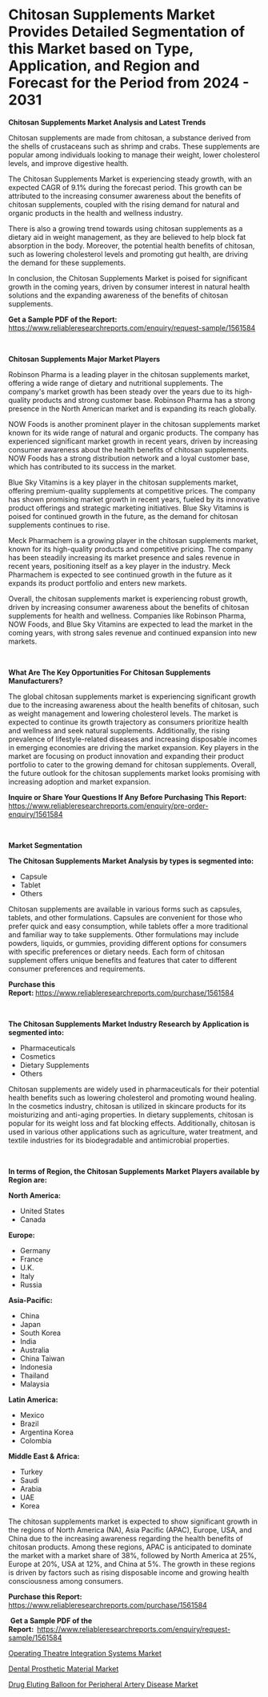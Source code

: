 <p><h1>Chitosan Supplements Market Provides Detailed Segmentation of this Market based on Type, Application, and Region and Forecast for the Period from 2024 - 2031</h1></p><p><strong>Chitosan Supplements Market Analysis and Latest Trends</strong></p>
<p><p>Chitosan supplements are made from chitosan, a substance derived from the shells of crustaceans such as shrimp and crabs. These supplements are popular among individuals looking to manage their weight, lower cholesterol levels, and improve digestive health.</p><p>The Chitosan Supplements Market is experiencing steady growth, with an expected CAGR of 9.1% during the forecast period. This growth can be attributed to the increasing consumer awareness about the benefits of chitosan supplements, coupled with the rising demand for natural and organic products in the health and wellness industry.</p><p>There is also a growing trend towards using chitosan supplements as a dietary aid in weight management, as they are believed to help block fat absorption in the body. Moreover, the potential health benefits of chitosan, such as lowering cholesterol levels and promoting gut health, are driving the demand for these supplements.</p><p>In conclusion, the Chitosan Supplements Market is poised for significant growth in the coming years, driven by consumer interest in natural health solutions and the expanding awareness of the benefits of chitosan supplements.</p></p>
<p><strong>Get a Sample PDF of the Report:&nbsp;</strong> <a href="https://www.reliableresearchreports.com/enquiry/request-sample/1561584">https://www.reliableresearchreports.com/enquiry/request-sample/1561584</a></p>
<p>&nbsp;</p>
<p><strong>Chitosan Supplements Major Market Players</strong></p>
<p><p>Robinson Pharma is a leading player in the chitosan supplements market, offering a wide range of dietary and nutritional supplements. The company's market growth has been steady over the years due to its high-quality products and strong customer base. Robinson Pharma has a strong presence in the North American market and is expanding its reach globally.</p><p>NOW Foods is another prominent player in the chitosan supplements market known for its wide range of natural and organic products. The company has experienced significant market growth in recent years, driven by increasing consumer awareness about the health benefits of chitosan supplements. NOW Foods has a strong distribution network and a loyal customer base, which has contributed to its success in the market.</p><p>Blue Sky Vitamins is a key player in the chitosan supplements market, offering premium-quality supplements at competitive prices. The company has shown promising market growth in recent years, fueled by its innovative product offerings and strategic marketing initiatives. Blue Sky Vitamins is poised for continued growth in the future, as the demand for chitosan supplements continues to rise.</p><p>Meck Pharmachem is a growing player in the chitosan supplements market, known for its high-quality products and competitive pricing. The company has been steadily increasing its market presence and sales revenue in recent years, positioning itself as a key player in the industry. Meck Pharmachem is expected to see continued growth in the future as it expands its product portfolio and enters new markets.</p><p>Overall, the chitosan supplements market is experiencing robust growth, driven by increasing consumer awareness about the benefits of chitosan supplements for health and wellness. Companies like Robinson Pharma, NOW Foods, and Blue Sky Vitamins are expected to lead the market in the coming years, with strong sales revenue and continued expansion into new markets.</p></p>
<p>&nbsp;</p>
<p><strong>What Are The Key Opportunities For Chitosan Supplements Manufacturers?</strong></p>
<p><p>The global chitosan supplements market is experiencing significant growth due to the increasing awareness about the health benefits of chitosan, such as weight management and lowering cholesterol levels. The market is expected to continue its growth trajectory as consumers prioritize health and wellness and seek natural supplements. Additionally, the rising prevalence of lifestyle-related diseases and increasing disposable incomes in emerging economies are driving the market expansion. Key players in the market are focusing on product innovation and expanding their product portfolio to cater to the growing demand for chitosan supplements. Overall, the future outlook for the chitosan supplements market looks promising with increasing adoption and market expansion.</p></p>
<p><strong>Inquire or Share Your Questions If Any Before Purchasing This Report:</strong> <a href="https://www.reliableresearchreports.com/enquiry/pre-order-enquiry/1561584">https://www.reliableresearchreports.com/enquiry/pre-order-enquiry/1561584</a></p>
<p>&nbsp;</p>
<p><strong>Market Segmentation</strong></p>
<p><strong>The Chitosan Supplements Market Analysis by types is segmented into:</strong></p>
<p><ul><li>Capsule</li><li>Tablet</li><li>Others</li></ul></p>
<p><p>Chitosan supplements are available in various forms such as capsules, tablets, and other formulations. Capsules are convenient for those who prefer quick and easy consumption, while tablets offer a more traditional and familiar way to take supplements. Other formulations may include powders, liquids, or gummies, providing different options for consumers with specific preferences or dietary needs. Each form of chitosan supplement offers unique benefits and features that cater to different consumer preferences and requirements.</p></p>
<p><strong>Purchase this Report:&nbsp;</strong><a href="https://www.reliableresearchreports.com/purchase/1561584">https://www.reliableresearchreports.com/purchase/1561584</a></p>
<p>&nbsp;</p>
<p><strong>The Chitosan Supplements Market Industry Research by Application is segmented into:</strong></p>
<p><ul><li>Pharmaceuticals</li><li>Cosmetics</li><li>Dietary Supplements</li><li>Others</li></ul></p>
<p><p>Chitosan supplements are widely used in pharmaceuticals for their potential health benefits such as lowering cholesterol and promoting wound healing. In the cosmetics industry, chitosan is utilized in skincare products for its moisturizing and anti-aging properties. In dietary supplements, chitosan is popular for its weight loss and fat blocking effects. Additionally, chitosan is used in various other applications such as agriculture, water treatment, and textile industries for its biodegradable and antimicrobial properties.</p></p>
<p>&nbsp;</p>
<p><strong>In terms of Region, the Chitosan Supplements Market Players available by Region are:</strong></p>
<p>
    <p> <strong> North America: </strong>
        <ul>
            <li>United States</li>
            <li>Canada</li>
        </ul>
        </p> 
    <p> <strong> Europe: </strong>
        <ul>
            <li>Germany</li>
            <li>France</li>
            <li>U.K.</li>
            <li>Italy</li>
            <li>Russia</li>
        </ul>
        </p> 
    <p> <strong> Asia-Pacific: </strong>
        <ul>
            <li>China</li>
            <li>Japan</li>
            <li>South Korea</li>
            <li>India</li>
            <li>Australia</li>
            <li>China Taiwan</li>
            <li>Indonesia</li>
            <li>Thailand</li>
            <li>Malaysia</li>
        </ul>
        </p> 
    <p> <strong> Latin America: </strong>
        <ul>
            <li>Mexico</li>
            <li>Brazil</li>
            <li>Argentina Korea</li>
            <li>Colombia</li>
        </ul>
        </p> 
    <p> <strong> Middle East & Africa: </strong>
        <ul>
            <li>Turkey</li>
            <li>Saudi</li>
            <li>Arabia</li>
            <li>UAE</li>
            <li>Korea</li>
        </ul>
    </p>
    </p>
<p><p>The chitosan supplements market is expected to show significant growth in the regions of North America (NA), Asia Pacific (APAC), Europe, USA, and China due to the increasing awareness regarding the health benefits of chitosan products. Among these regions, APAC is anticipated to dominate the market with a market share of 38%, followed by North America at 25%, Europe at 20%, USA at 12%, and China at 5%. The growth in these regions is driven by factors such as rising disposable income and growing health consciousness among consumers.</p></p>
<p><strong>Purchase this Report: </strong><a href="https://www.reliableresearchreports.com/purchase/1561584">https://www.reliableresearchreports.com/purchase/1561584</a></p>
<p>&nbsp;<strong>Get a Sample PDF of the Report:&nbsp;&nbsp;</strong><a href="https://www.reliableresearchreports.com/enquiry/request-sample/1561584">https://www.reliableresearchreports.com/enquiry/request-sample/1561584</a></p>
<p><strong></strong></p>
<p><p><a href="https://view.publitas.com/reportprime-1/operating-theatre-integration-systems-market-growth-market-trends-covid-19-impact-and-forecasts-for-period-from-2023-2030/">Operating Theatre Integration Systems Market</a></p><p><a href="https://view.publitas.com/reportprime-1/dental-prosthetic-material-market-research-report-provides-thorough-industry-overview-which-offers-an-in-depth-analysis-of-product-trends-and-new-market-divisions/">Dental Prosthetic Material Market</a></p><p><a href="https://view.publitas.com/reportprime-1/drug-eluting-balloon-for-peripheral-artery-disease-market-size-2023-2030-global-industrial-analysis-key-geographical-regions-market-share-top-key-players-product-types-and-forecast-research-report/">Drug Eluting Balloon for Peripheral Artery Disease Market</a></p></p>